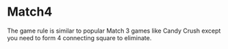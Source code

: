 # Match4

The game rule is similar to popular Match 3 games like Candy Crush except you need to form 4 connecting square to eliminate.
